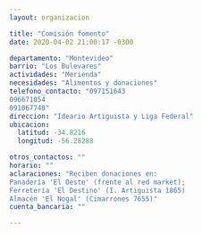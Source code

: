 ```yaml
---
layout: organizacion

title: "Comisión fomento"
date: 2020-04-02 21:00:17 -0300

departamento: "Montevideo"
barrio: "Los Bulevares"
actividades: "Merienda"
necesidades: "Alimentos y donaciones"
telefono_contacto: "097151643
096671054
091067740"
direccion: "Ideario Artiguista y Liga Federal"
ubicacion:
  latitud: -34.8216
  longitud: -56.28288

otros_contactos: ""
horario: ""
aclaraciones: "Reciben donaciones en:
Panadería 'El Oeste' (frente al red market); 
Ferretería 'El Destino' (I. Artiguista 1865)
Almacén 'El Nogal' (Cimarrones 7655)"
cuenta_bancaria: ""

---
```

